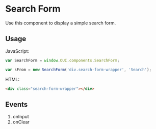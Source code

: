 # Search Form
Use this component to display a simple search form.

## Usage 
JavaScript:

```JavaScript
var SearchForm = window.OUI.components.SearchForm;

var sFrom = new SearchForm('div.search-form-wrapper', 'Search');

```

HTML:

```HTML
<div class="search-form-wrapper"></div>
```

## Events
1. onInput
2. onClear